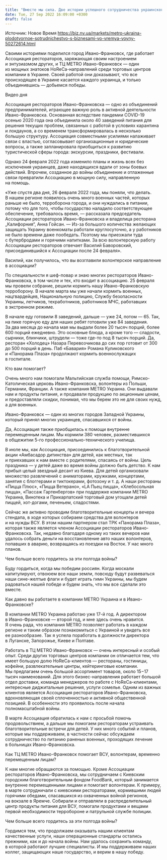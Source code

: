 ```yaml
---
title: "Вместе мы сила. Две истории успешного сотрудничества украинского бизнеса во время войны"
date: Tue, 27 Sep 2022 16:09:00 +0300
draft: false
---
```

Источник: Новое Время https://biz.nv.ua/markets/metro-ukraina-plodotvornoe-sotrudnichestvo-s-biznesami-vo-vremya-voyny-50272614.html


Своими историями поделился город Ивано-Франковск, где работает Ассоциация рестораторов, заряжающая своим настроением и энтузиазмом других, и ТЦ METRO Ивано-Франковск — один из мощных знатоков HoReCa-направлений среди торговых центров компании в Украине. Своей работой они доказывают, что все происходящее в Украине касается каждого украинца, и только объединившись — добьемся победы.

 Видео дня   

Ассоциация рестораторов Ивано-Франковска — одно из объединений предпринимателей, играющее важную роль в активной деятельности Ивано-Франковска. Основанная вследствие пандемии COVID-19 осенью 2020 года она объединила около 40 заведений питания для решения текущих проблем, связанных с работой в условиях карантина и локдаунов, а со временем трансформировалась в несколько большую структуру. Ассоциация совместными усилиями налаживает связи с властью, согласовывает организационные и юридические вопросы, а также запланировала приобщиться к развитию туристической сферы города: экскурсии, праздники, фестивали.

 Однако 24 февраля 2022 года изменило планы и жизнь всех без исключения украинцев, даже находящихся вдали от зоны боевых действий. Впрочем, созданное до войны объединение и отлаженные связи превратили Ассоциацию в мощную силу, направленную на помощь.

«Уже спустя два дня, 26 февраля 2022 года, мы поняли, что делать. В нашем регионе появилось очень много военных частей, которых раньше не было, терроборона города, и они нуждались в питании, потому что для того, чтобы государство наладило соответствующее обеспечение, требовалось время, — рассказала председатель Ассоциации рестораторов Ивано-Франковска и владелица ресторана „Калифорния“, Анна Гойсан. — Из-за большого количества желающих защищать Украину военкоматы работали круглосуточно, а у работников не было времени даже пообедать. Поэтому мы приезжали туда с бутербродами и горячими напитками. За всю волонтерскую работу Ассоциации рестораторов отвечает Василий Баворовский, присоединившийся к Ассоциации после 24 февраля».

Василий, как получилось, что вы возглавили волонтерское направление в ассоциации?

По специальности я шеф-повар и знаю многих рестораторов Ивано-Франковска, в том числе и тех, кто входит в ассоциацию. 25 февраля мы провели собрание, решили кормить нашу Ивано-Франковскую терроборону. В начале марта мы уже начали кормить военных, нацгвардейцев, Национальную полицию, Службу безопасности Украины, летчиков, техработников, работников МЧС, работавших в экстренном режиме.

В начале еду готовили 8 заведений, дальше — уже 24, потом — 65. Так, на пике горячую еду для наших ребят готовили уже 84 заведения. За два месяца до начала мая мы выдали более 20 тысяч порций, более 600 порций ежедневно. Это основные блюда, а кроме того — сладости, сырники, блинчики, штрудели — тоже где-то под 8 тысяч порций. Да, ресторан «Холодец» Назара Перевозчикова до сих пор готовит от 300 до 500 порций в день. Паб «Бавария» Романа Куликовского и «Панорама Плаза» продолжают кормить военнослужащих в госпитале.

Кто вам помогает?

Очень много нам помогали Мальтийская служба помощи, Римско-Католическая церковь Ивано-Франковска, волонтеры из Польши, Германии, Франции. А также компания METRO Украина. Они выдавали нам и продукты питания, и продавали продукцию по акционным ценам, и предоставляли скидки, понимая, что мы берем это не для своих нужд, а для военных.

Ивано-Франковск — один из многих городов Западной Украины, который принял многих украинцев, спасавшихся от войны.

Да, Ассоциация также приобщилась к помощи внутренне перемещенным лицам. Мы кормили 380 человек, разместившихся в общежитии 5-го профессионально-технического училища.

В июле мы, как Ассоциация, присоединились к благотворительной акции «Амбасадор дитинства» для детей, как местных, так и приехавших к нам вместе с родителями, спасаясь от войны. Цель праздника — у детей даже во время войны должно быть детство. К нам прибыл целый звездный десант из Киева. Для детей организовали множество развлечений с аниматорами, кружками, концертами, занятия с блоггерами и тиктокерами, фотозону и т. д. А наши рестораны «Пицца Плюс», «Пицца Ветерано», «LA Пьец пицца», «Хлебосольная пицца», «Пассаж Гартенбергов» при поддержке компании METRO Украина, Винотека и Прикарпатский торговый дом угощали детей пиццей, хот-догами, печеньем, сладостями.

Сейчас же активно проводим благотворительные концерты и вечера стендапа, в ходе которых собираем средства для волонтеров и на нужды ВСУ. В этом нашим партнером стал ТРК «Панорама Плаза», которая также является членом Ассоциации рестораторов Ивано-Франковска. Так, недавно благодаря одному из таких вечеров нам удалось собрать деньги на восстановление авто наших волонтеров, попавших в аварию, возвращаясь из поездки на Восток. У нас много планов.

Чем больше всего гордитесь за эти полгода войны?

Буду гордиться, когда мы победим россиян. Когда москали капитулируют, отвоюем все наши земли, повсюду будут развеваться наши сине-желтые флаги и будет играть гимн Украины, мы будем радоваться нашей победе и будем знать, что мы все сделали это вместе.

Как давно вы работаете в компании METRO Украина и в Ивано-Франковске?

В компании METRO Украина работаю уже 17-й год. А директором в Ивано-Франковске — второй год, и мне здесь очень нравится. Я очень рада, что компания METRO позволяет работать в каждом регионе и таким образом познакомиться с Украиной и увидеть все ее разнообразие. Так я успела поработать в должности директора в Луганске, Запорожье, Киеве и Полтаве.

Работать в ТЦ METRO Ивано-Франковск — очень интересный и особый опыт. Среди других торговых центров компании он отличается тем, что имеет большую долю HoReCa-клиентов — рестораны, гостиницы, кофейни, развлекательные центры, кейтеринговые компании. Мы предлагаем очень большой ассортимент товаров, около 15−17 тысяч наименований. Для этого бизнес-направления работает большой отдел доставки, команда менеджеров по работе с HoReCa-клиентами, интересные диджитальные решения, услуги сомелье. Одним из важных клиентов является Ассоциация рестораторов Ивано-Франковска, вдохновляющая своей сплоченностью и активной общественной позицией. В особенности это проявилось после начала полномасштабной войны.

В марте Ассоциация обратилась к нам с просьбой помочь продовольствием, а дальше мы помогаем рестораторам устраивать благотворительные встречи для детей. У них много событий и планов, которые мы поддерживаем, в частности сейчас обсуждаем сотрудничество по питанию раненых военных, проходящих лечение в больницах Ивано-Франковска.

Как ТЦ METRO Ивано-Франковск помогает ВСУ, волонтерам, временно перемещенным лицам?

К нам многие обращаются за помощью. Кроме Ассоциации рестораторов Ивано-Франковска, мы сотрудничаем с Киевским городским благотворительным фондом FoodBank, который занимается внутренне перемещенными лицами и помогает волонтерам. К примеру, в марте сотрудничали с киевскими рестораторами, кормившими людей горячими обедами, спасавшихся из охваченных войной регионов, на вокзале в Яремче. Собирали и отправляли в распределительный центр продукты питания для ВСУ, помогали продуктами и вещами первой необходимости терробороне и патрульной службе полиции.

Чем больше всего гордитесь за эти полгода войны?

Гордимся тем, что продолжаем оказывать нашим клиентам качественные услуги, наши операционные стандарты остались прежними, как и до начала войны. Нам удалось сохранить команду, в которой работают лучшие специалисты. И мы поддерживаем наших коллег, защищающих наше государство, и верим в нашу победу.
